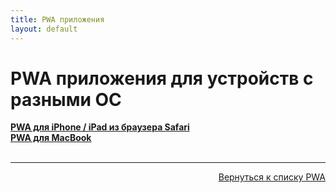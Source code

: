 ```yaml
---
title: PWA приложения
layout: default
---
```

# PWA приложения для устройств с разными ОС


<a href="/pages/subp/pwa_ios" target="_blank" rel="noopener">**PWA для iPhone / iPad из браузера Safari**</a>  
<a href="pages/subp/pwa_mac" target="_blank" rel="noopener">**PWA для MacBook**</a>  <br><br>

---
<p  align="right"><a href="pages/pwa_ios" target="_blank" rel="noopener">Вернуться к списку PWA</a></p>


